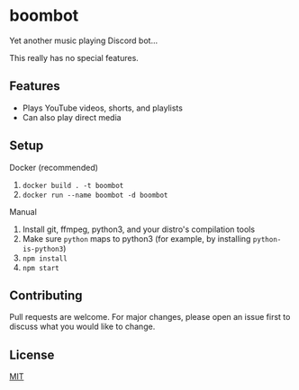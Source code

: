 # boombot
Yet another music playing Discord bot...

This really has no special features.

## Features
* Plays YouTube videos, shorts, and playlists
* Can also play direct media

## Setup
Docker (recommended)
1. `docker build . -t boombot`
2. `docker run --name boombot -d boombot`

Manual
1. Install git, ffmpeg, python3, and your distro's compilation tools
2. Make sure `python` maps to python3 (for example, by installing `python-is-python3`)
3. `npm install`
4. `npm start`

## Contributing
Pull requests are welcome. For major changes, please open an issue first to discuss what you would like to change.

## License
[MIT](https://choosealicense.com/licenses/mit/)
